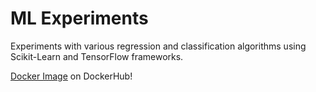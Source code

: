 # ML Experiments

Experiments with various regression and classification algorithms using Scikit-Learn and TensorFlow frameworks.

[Docker Image](https://cloud.docker.com/repository/docker/adrianbontea/ml-experiments) on DockerHub!
